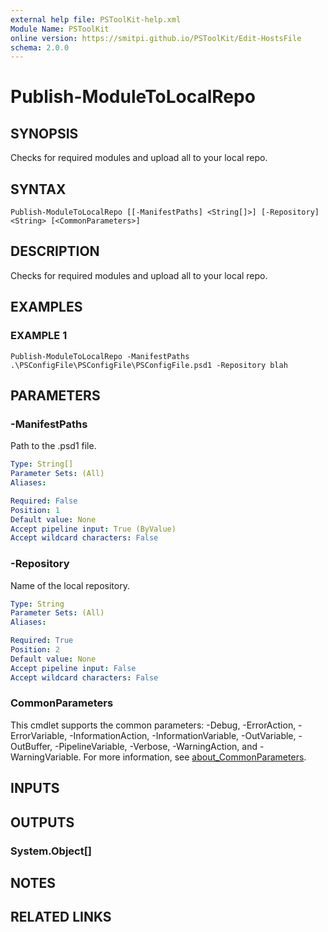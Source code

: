 ```yaml
---
external help file: PSToolKit-help.xml
Module Name: PSToolKit
online version: https://smitpi.github.io/PSToolKit/Edit-HostsFile
schema: 2.0.0
---
```


# Publish-ModuleToLocalRepo

## SYNOPSIS
Checks for required modules and upload all to your local repo.

## SYNTAX

```
Publish-ModuleToLocalRepo [[-ManifestPaths] <String[]>] [-Repository] <String> [<CommonParameters>]
```

## DESCRIPTION
Checks for required modules and upload all to your local repo.

## EXAMPLES

### EXAMPLE 1
```
Publish-ModuleToLocalRepo -ManifestPaths .\PSConfigFile\PSConfigFile\PSConfigFile.psd1 -Repository blah
```

## PARAMETERS

### -ManifestPaths
Path to the .psd1 file.

```yaml
Type: String[]
Parameter Sets: (All)
Aliases:

Required: False
Position: 1
Default value: None
Accept pipeline input: True (ByValue)
Accept wildcard characters: False
```

### -Repository
Name of the local repository.

```yaml
Type: String
Parameter Sets: (All)
Aliases:

Required: True
Position: 2
Default value: None
Accept pipeline input: False
Accept wildcard characters: False
```

### CommonParameters
This cmdlet supports the common parameters: -Debug, -ErrorAction, -ErrorVariable, -InformationAction, -InformationVariable, -OutVariable, -OutBuffer, -PipelineVariable, -Verbose, -WarningAction, and -WarningVariable. For more information, see [about_CommonParameters](http://go.microsoft.com/fwlink/?LinkID=113216).

## INPUTS

## OUTPUTS

### System.Object[]
## NOTES

## RELATED LINKS
